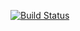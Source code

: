 [![Build Status](https://travis-ci.org/yund2/maven-calc.svg?branch=master)](https://travis-ci.org/yund2/maven-calc)
